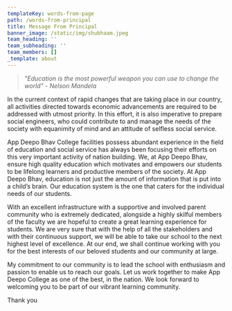 ```yaml
---
templateKey: words-from-page
path: /words-from-principal
title: Message From Principal
banner_image: /static/img/shubhaam.jpeg
team_heading: ''
team_subheading: ''
team_members: []
_template: about
---
```




> _"Education is the most powerful weapon you can use to change the world" - Nelson Mandela_

In the current context of rapid changes that are taking place in our country, all activities directed towards economic advancements are required to be addressed with utmost priority. In this effort, it is also imperative to prepare social engineers, who could contribute to and manage the needs of the society with equanimity of mind and an attitude of selfless social service.

App Deepo Bhav College facilities possess abundant experience in the field of education and social service has always been focusing their efforts on this very important activity of nation building. We, at App Deepo Bhav, ensure high quality education which motivates and empowers our students to be lifelong learners and productive members of the society. At App Deepo Bhav, education is not just the amount of information that is put into a child’s brain. Our education system is the one that caters for the individual needs of our students.

With an excellent infrastructure with a supportive and involved parent community who is extremely dedicated, alongside a highly skilful members of the faculty we are hopeful to create a great learning experience for students. We are very sure that with the help of all the stakeholders and with their continuous support, we will be able to take our school to the next highest level of excellence. At our end, we shall continue working with you for the best interests of our beloved students and our community at large.

My commitment to our community is to lead the school with enthusiasm and passion to enable us to reach our goals. Let us work together to make App Deepo College as one of the best, in the nation. We look forward to welcoming you to be part of our vibrant learning community.

Thank you
